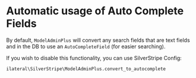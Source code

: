 # Automatic usage of Auto Complete Fields

By default, `ModelAdminPlus` will convert any search fields that are text fields
and in the DB to use an `AutoCompleteField` (for easier searching).

If you wish to disable this functionality, you can use SilverStripe Config:

    ilateral\SilverStripe\ModelAdminPlus.convert_to_autocomplete
